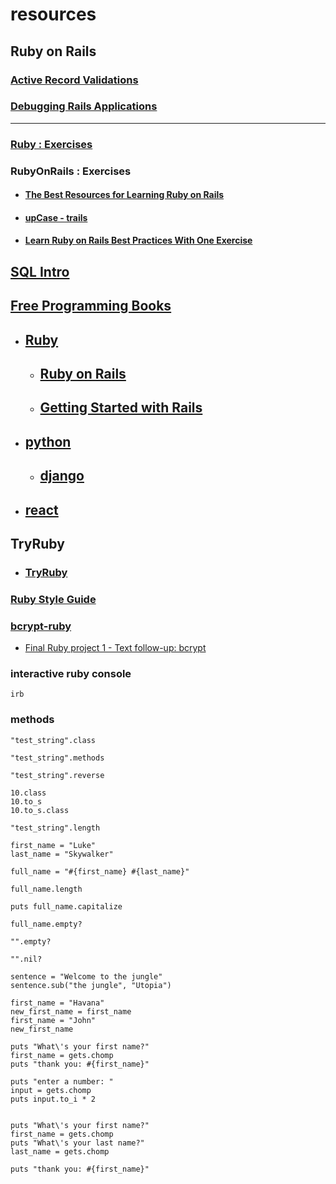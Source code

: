 
# resources

## Ruby on Rails

### [Active Record Validations](https://guides.rubyonrails.org/active_record_validations.html)

### [Debugging Rails Applications](https://guides.rubyonrails.org/debugging_rails_applications.html#debugging-with-the-debug-gem)

---

### [Ruby : Exercises](https://exercism.org/tracks/ruby)

### RubyOnRails : Exercises
- #### [The Best Resources for Learning Ruby on Rails](https://www.fullstackacademy.com/blog/learn-ruby-on-rails-for-free-with-these-6-websites)

- #### [upCase - trails](https://thoughtbot.com/upcase/practice)
- #### [Learn Ruby on Rails Best Practices With One Exercise](https://dev.to/hexdevs/learn-ruby-on-rails-best-practices-with-one-exercise-4ed2)

## [SQL Intro](https://www.w3schools.com/sql/)
## [Free Programming Books](https://github.com/EbookFoundation/free-programming-books/blob/main/books/free-programming-books-langs.md)


- ## [Ruby](https://github.com/EbookFoundation/free-programming-books/blob/main/books/free-programming-books-langs.md#ruby)

  - ## [Ruby on Rails](https://github.com/EbookFoundation/free-programming-books/blob/main/books/free-programming-books-langs.md#ruby-on-rails)

  - ## [Getting Started with Rails](https://guides.rubyonrails.org/getting_started.html)

- ## [python](https://github.com/EbookFoundation/free-programming-books/blob/main/books/free-programming-books-langs.md#python)

  - ## [django](https://github.com/EbookFoundation/free-programming-books/blob/main/books/free-programming-books-langs.md#python)
  
- ## [react](https://github.com/EbookFoundation/free-programming-books/blob/main/books/free-programming-books-langs.md#python)


## TryRuby
- ### [TryRuby](https://github.com/ruby/TryRuby)

### [Ruby Style Guide](https://github.com/rubocop/ruby-style-guide)

### [bcrypt-ruby](https://rubydoc.info/github/codahale/bcrypt-rubyls)
- [Final Ruby project 1 - Text follow-up: bcrypt](https://www.udemy.com/course/the-complete-ruby-on-rails-developer-course/learn/lecture/12633864#learning-tools)

### interactive ruby console
```
irb
``` 
### methods
```
"test_string".class

"test_string".methods

"test_string".reverse

10.class
10.to_s
10.to_s.class

"test_string".length

first_name = "Luke"
last_name = "Skywalker"

full_name = "#{first_name} #{last_name}"

full_name.length

puts full_name.capitalize

full_name.empty?

"".empty?

"".nil?

sentence = "Welcome to the jungle"
sentence.sub("the jungle", "Utopia")

first_name = "Havana"
new_first_name = first_name
first_name = "John"
new_first_name

puts "What\'s your first name?"
first_name = gets.chomp
puts "thank you: #{first_name}"

puts "enter a number: "
input = gets.chomp
puts input.to_i * 2


puts "What\'s your first name?"
first_name = gets.chomp
puts "What\'s your last name?"
last_name = gets.chomp

puts "thank you: #{first_name}"





```


